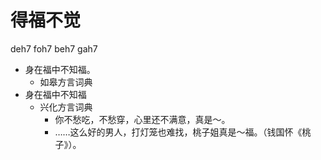 # 得福不觉
deh7 foh7 beh7 gah7
+ 身在福中不知福。
  * 如皋方言词典
+ 身在福中不知福
  * 兴化方言词典
    - 你不愁吃，不愁穿，心里还不满意，真是～。
    - ……这么好的男人，打灯笼也难找，桃子姐真是～福。（钱国怀《桃子》）。
